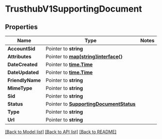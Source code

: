 # TrusthubV1SupportingDocument

## Properties
Name | Type | Notes
------------ | ------------- | -------------
**AccountSid** | Pointer to **string** | 
**Attributes** | Pointer to [**map[string]interface{}**](.md) | 
**DateCreated** | Pointer to [**time.Time**](time.Time.md) | 
**DateUpdated** | Pointer to [**time.Time**](time.Time.md) | 
**FriendlyName** | Pointer to **string** | 
**MimeType** | Pointer to **string** | 
**Sid** | Pointer to **string** | 
**Status** | Pointer to [**SupportingDocumentStatus**](supporting_document_status.md) | 
**Type** | Pointer to **string** | 
**Url** | Pointer to **string** | 

[[Back to Model list]](../README.md#documentation-for-models) [[Back to API list]](../README.md#documentation-for-api-endpoints) [[Back to README]](../README.md)


